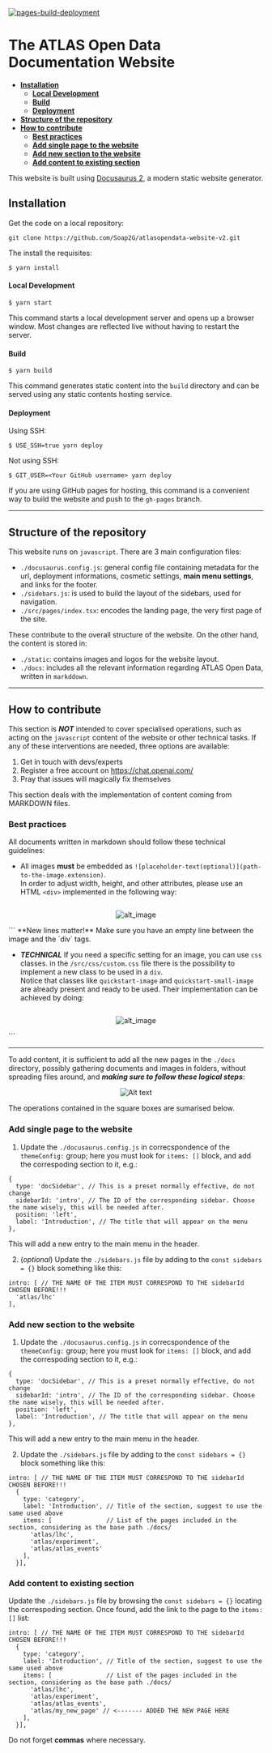 [![pages-build-deployment](https://github.com/Soap2G/atlasopendata-website-v2/actions/workflows/pages/pages-build-deployment/badge.svg)](https://github.com/Soap2G/atlasopendata-website-v2/actions/workflows/pages/pages-build-deployment)

# The ATLAS Open Data Documentation Website

- **[Installation](#installation)**
    - **[Local Development](#local-development)**
    - **[Build](#build)**
    - **[Deployment](#deployment)**
- **[Structure of the repository](#structure-of-the-repository)** 
- **[How to contribute](#how-to-contribute)**
    - **[Best practices](#best-practices)**
    - **[Add single page to the website](#add-single-page-to-the-website)**
    - **[Add new section to the website](#add-new-section-to-the-website)**
    - **[Add content to existing section](#add-content-to-existing-section)**


This website is built using [Docusaurus 2](https://docusaurus.io/), a modern static website generator.

## Installation
Get the code on a local repository:
```
git clone https://github.com/Soap2G/atlasopendata-website-v2.git
```
The install the requisites:
```
$ yarn install
```

#### Local Development

```
$ yarn start
```

This command starts a local development server and opens up a browser window. Most changes are reflected live without having to restart the server.

#### Build

```
$ yarn build
```

This command generates static content into the `build` directory and can be served using any static contents hosting service.

#### Deployment

Using SSH:

```
$ USE_SSH=true yarn deploy
```

Not using SSH:

```
$ GIT_USER=<Your GitHub username> yarn deploy
```

If you are using GitHub pages for hosting, this command is a convenient way to build the website and push to the `gh-pages` branch.

---

## Structure of the repository

This website runs on `javascript`. There are 3 main configuration files:
- `./docusaurus.config.js`: general config file containing metadata for the url, deployment informations, cosmetic settings, **main menu settings**, and links for the footer. 
- `./sidebars.js`: is used to build the layout of the sidebars, used for navigation.
- `./src/pages/index.tsx`: encodes the landing page, the very first page of the site.

These contribute to the overall structure of the website. 
On the other hand, the content is stored in: 
- `./static`: contains images and logos for the website layout.
- `./docs`: includes all the relevant information regarding ATLAS Open Data, written in `markddown`.

---

## How to contribute

This section is _**NOT**_ intended to cover specialised operations, such as acting on the `javascript` content of the website or other technical tasks. 
If any of these interventions are needed, three options are available:
1. Get in touch with devs/experts
2. Register a free account on https://chat.openai.com/
3. Pray that issues will magically fix themselves

This section deals with the implementation of content coming from MARKDOWN files. <br>

### Best practices
All documents written in markdown should follow these technical guidelines:
- All images **must** be embedded as `![placeholder-text(optional)](path-to-the-image.extension)`. <br>
  In order to adjust width, height, and other attributes, please use an HTML `<div>` implemented in the following way:
  ```html
<div align="center" width="500">

![alt_image](pictures/Output/vxp_z.jpg)

</div>
  ```
**New lines matter!** Make sure you have an empty line between the image and the `div` tags.

- _**TECHNICAL**_ If you need a specific setting for an image, you can use `css` classes. in the `/src/css/custom.css` file there is the possibility to implement a new class to be used in a `div`. <br>
  Notice that classes like `quickstart-image` and `quickstart-small-image` are already present and ready to be used. Their implementation can be achieved by doing:
  ```html
<div align="center" class="quickstart-small-image">

![alt_image](pictures/Output/vxp_z.jpg)

</div>
  ```

---

To add content, it is sufficient to add all the new pages in the `./docs` directory, possibly gathering documents and images in folders, without spreading files around, and _**making sure to follow these logical steps**_:

<div align="center">

![Alt text](static/img/graph.png)

</div>
The operations contained in the square boxes are sumarised below.

### Add single page to the website
1. Update the `./docusaurus.config.js` in correcspondence of the `themeConfig:` group; here you must look for `items: []` block, and add the correspoding section to it, e.g.:
```
{
  type: 'docSidebar', // This is a preset normally effective, do not change
  sidebarId: 'intro', // The ID of the corresponding sidebar. Choose the name wisely, this will be needed after.
  position: 'left',
  label: 'Introduction', // The title that will appear on the menu
},
```
This will add a new entry to the main menu in the header.

2. (_optional_) Update the `./sidebars.js` file by adding to the `const sidebars = {}` block something like this:
```
intro: [ // THE NAME OF THE ITEM MUST CORRESPOND TO THE sidebarId CHOSEN BEFORE!!!
  'atlas/lhc'
],
```

### Add new section to the website
1. Update the `./docusaurus.config.js` in correcspondence of the `themeConfig:` group; here you must look for `items: []` block, and add the correspoding section to it, e.g.:
```
{
  type: 'docSidebar', // This is a preset normally effective, do not change
  sidebarId: 'intro', // The ID of the corresponding sidebar. Choose the name wisely, this will be needed after.
  position: 'left',
  label: 'Introduction', // The title that will appear on the menu
},
```
This will add a new entry to the main menu in the header.

2. Update the `./sidebars.js` file by adding to the `const sidebars = {}` block something like this:
```
intro: [ // THE NAME OF THE ITEM MUST CORRESPOND TO THE sidebarId CHOSEN BEFORE!!!
  {
    type: 'category',
    label: 'Introduction', // Title of the section, suggest to use the same used above
    items: [               // List of the pages included in the section, considering as the base path ./docs/
      'atlas/lhc', 
      'atlas/experiment', 
      'atlas/atlas_events'
    ],
  }],
```
### Add content to existing section

Update the `./sidebars.js` file by browsing the `const sidebars = {}` locating the correspoding section. Once found, add the link to the page to the `items: []` list:
```
intro: [ // THE NAME OF THE ITEM MUST CORRESPOND TO THE sidebarId CHOSEN BEFORE!!!
  {
    type: 'category',
    label: 'Introduction', // Title of the section, suggest to use the same used above
    items: [               // List of the pages included in the section, considering as the base path ./docs/
      'atlas/lhc', 
      'atlas/experiment', 
      'atlas/atlas_events',
      'atlas/my_new_page' // <------- ADDED THE NEW PAGE HERE
    ],
  }],
```
Do not forget **commas** where necessary.

